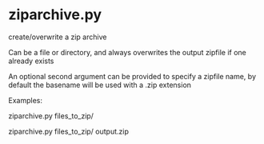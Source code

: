 ziparchive.py
=============

create/overwrite a zip archive

Can be a file or directory, and always overwrites the output zipfile if one already exists

An optional second argument can be provided to specify a zipfile name, 
by default the basename will be used with a .zip extension

Examples:

ziparchive.py files_to_zip/

ziparchive.py files_to_zip/ output.zip
